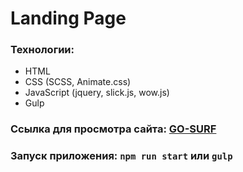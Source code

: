 # Landing Page
### Технологии:
- HTML <br> 
- CSS (SCSS, Animate.css) <br> 
- JavaScript (jquery, slick.js, wow.js) <br> 
- Gulp 
### Ссылка для просмотра сайта: [GO-SURF](https://tubular-muffin-54bdbc.netlify.app/ "Сайт на Netlify")
### Запуск приложения: `npm run start` или `gulp`
